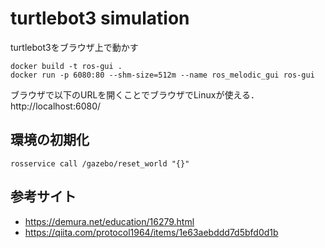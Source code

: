 # turtlebot3 simulation

turtlebot3をブラウザ上で動かす
```
docker build -t ros-gui .
docker run -p 6080:80 --shm-size=512m --name ros_melodic_gui ros-gui
```
ブラウザで以下のURLを開くことでブラウザでLinuxが使える．   
http://localhost:6080/

## 環境の初期化

```
rosservice call /gazebo/reset_world "{}"
```

## 参考サイト

- https://demura.net/education/16279.html  
- https://qiita.com/protocol1964/items/1e63aebddd7d5bfd0d1b  
